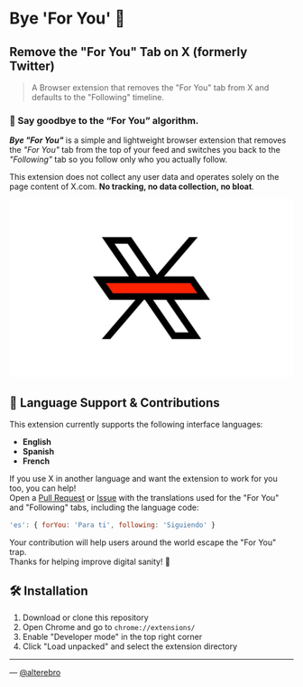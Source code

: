 # Bye 'For You' 👋 

## Remove the "For You" Tab on X (formerly Twitter)

> A Browser extension that removes the "For You" tab from X and defaults to the "Following" timeline.

### 🚫 Say goodbye to the “For You” algorithm.

_**Bye "For You"**_ is a simple and lightweight browser extension that removes the *"For You"* tab from the top of your feed and switches you back to the *"Following"* tab so you follow only who you actually follow.

This extension does not collect any user data and operates solely on the page content of X.com. **No tracking, no data collection, no bloat**.

![Bye For You](images/bye-for-you.jpg)


## 🧩 Language Support & Contributions

This extension currently supports the following interface languages:

- **English**
- **Spanish**
- **French**

If you use X in another language and want the extension to work for you too, you can help!
<br />Open a [Pull Request](https://github.com/alterebro/bye-for-you/pulls) or [Issue](https://github.com/alterebro/bye-for-you/issues) with the translations used for the "For You" and "Following" tabs, including the language code:

```js
'es': { forYou: 'Para ti', following: 'Siguiendo' }
```

Your contribution will help users around the world escape the "For You" trap.
<br />Thanks for helping improve digital sanity! 🙌


## 🛠️ Installation

1. Download or clone this repository
2. Open Chrome and go to `chrome://extensions/`
3. Enable "Developer mode" in the top right corner
4. Click "Load unpacked" and select the extension directory


---

&mdash; [@alterebro](https://x.com/alterebro) 